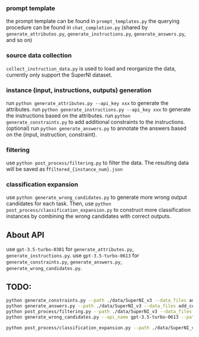### prompt template
the prompt template can be found in `prompt_templates.py`
the querying procedure can be found in `chat_completion.py` (shared by `generate_attributes.py`, `generate_instructions.py`, `generate_answers.py`, and so on)

### source data collection
`collect_instruction_data.py` is used to load and reorganize the data, currently only support the SuperNI dataset.

### instance (input, instructions, outputs) generation
run `python generate_attributes.py --api_key xxx` to generate the attributes.
run `python generate_instructions.py --api_key xxx` to generate the instructions based on the attributes.
run `python generate_constraints.py` to add additional constraints to the instructions. (optional)
run `python generate_answers.py` to annotate the answers based on the (input, instruction, constraint).

### filtering 
use `python post_process/filtering.py` to filter the data. The resulting data will be saved as f`filtered_{instance_num}.json`

### classification expansion
use `python generate_wrong_candidates.py` to generate more wrong output candidates for each task. Then, use `python post_process/classification_expansion.py` to construct more classification instances by combining the wrong candidates with correct outputs. 

## About API
use `gpt-3.5-turbo-0301` for `generate_attributes.py`, `generate_instructions.py`.
use `gpt-3.5-turbo-0613` for `generate_constraints.py`, `generate_answers.py`, `generate_wrong_candidates.py`.

## TODO:

```bash
python generate_constraints.py --path ./data/SuperNI_v3 --data_files add_generated_instructions_3.json,add_generated_instructions_4.json --save_file add_constraints.json --choice 0 --instance_num 200 --api_name gpt-3.5-turbo-0613 --overwrite
python generate_answers.py --path ./data/SuperNI_v3 --data_files add_constraints.json --save_file add_answers_w_constraints.json --constraint_added --api_name gpt-3.5-turbo-0613 --overwrite
python post_process/filtering.py --path ./data/SuperNI_v3 --data_files add_answers_w_constraints.json --save_file filtered_with_constraints.json --instance_num 7329 --overwrite
python generate_wrong_candidates.py --api_name gpt-3.5-turbo-0613 --path ./data/SuperNI_v3 --data_files  filtered_with_constraints_7329.json --save_file add_classification_candidates_w_constraints.json --instance_num 200 --length_threshold 100 --overwrite

python post_process/classification_expansion.py --path ./data/SuperNI_v3 --data_files add_classification_candidates_w_constraints.json --save_file mix_cls_w_constraints.json --cls_num 1 --add_constraints --instance_num 7329 --overwrite
```